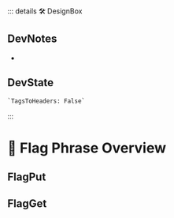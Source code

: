 ::: details 🛠 <dev>DesignBox</dev>

## DevNotes

-

## DevState

```py
`TagsToHeaders: False`
```

:::

# 🔷 <moto>Flag Phrase Overview</moto>

## FlagPut

> 



## FlagGet

> 
